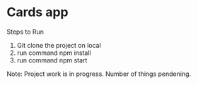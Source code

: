 # Cards app

Steps to Run

1. Git clone the project on local
2. run command npm install
3. run command npm start

Note: Project work is in progress. Number of things pendening.


